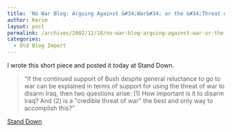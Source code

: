 ```yaml
---
title: 'No War Blog: Arguing Against &#34;War&#34; or the &#34;Threat of War&#34;&#8230;'
author: Kerim
layout: post
permalink: /archives/2002/12/18/no-war-blog-arguing-against-war-or-the-threat-of-war/
categories:
  - Old Blog Import
---
```

I wrote this short piece and posted it today at Stand Down.


>   &#8220;If the continued support of Bush despite general reluctance to go to war can be explained in terms of support for using the threat of war to disarm Iraq, then two questions arise: (1) How important is it to disarm Iraq? And (2) is a "credible threat of war" the best and only way to accomplish this?&#8221;


<a href="http://www.nowarblog.org/archives/000448.html#000448" onclick="_gaq.push(['_trackEvent', 'outbound-article', 'http://www.nowarblog.org/archives/000448.html#000448', 'Stand Down']);" >Stand Down</a>

